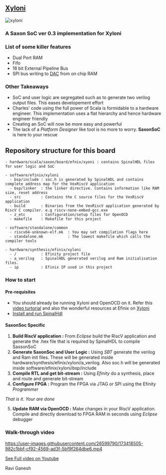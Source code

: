 
## [Xyloni](https://github.com/Efinix-Inc/xyloni) ##

![xyloni](https://user-images.githubusercontent.com/26599790/172009205-4fb53bf2-fd0e-4e8a-a237-dc30ee2922d7.jpg)

### A Saxon SoC ver 0.3 implementation for Xyloni

### List of some killer features
- Dual Port RAM
- Fifo
- 16 bit External Pipeline Bus
- SPI bus writing to [DAC](https://www.analog.com/en/products/ltc2634.html) from on chip RAM

### Other Takeaways
- SoC and user logic are segregated such as to generate two verilog output files. This eases developement effort
- Charles' code using the full power of Scala is formidable to a hardware engineer. This implementation uses a flat hierarchy and hence hardware engineer friendly
- Creating an SoC will now be more easy and powerful
- The lack of a _Platform Designer_ like tool is no more to worry. __SaxonSoC__ is here to your rescue

## Repository structure for this board

```
- hardware/scala/saxon/board/efnix/xyoni : contains SpinalHDL files for user logic and SoC

- software/efinix/xyloni
  - bsp/include : soc.h is generated by SpinalHDL and contains complete address map for the VexRiscV application
  - bsp/linker  : the linker directive. Contains information like RAM size, reset address
  - src         : Contains the C source files for the VexRiscV application
  - build       : Binaries from the VexRiscV application generated by RiscV C compiler. e.g riscv-none-embed-gcc.exe
  - z_etc       : Configuration/setup files for OpenOCD
  - makefile    : Makefile for this project
  
- software/standalone/common
  - riscv64-unknown-elf.mk  : You may set compilation flags here
  - standalone.mk           : The lowest makefile which calls the compiler tools
  
- hardware/synthesis/efinix/xyloni
  - /           : Efinity project file
  - a_verilog   : SpinalHDL generated verilog and Ram initialisation files.
  - ip          : Efinix IP used in this project
```

### How to start
#### Pre-requisites
- You should already be running Xyloni and OpenOCD on it. Refer this [video turtorial](https://youtu.be/dIEofQYBnDA) and also the wonderful resources at Efinix on [Xyloni](https://github.com/Efinix-Inc/xyloni)
- [Install and run SpinalHdl](https://spinalhdl.github.io/SpinalDoc-RTD/master/SpinalHDL/Getting%20Started/getting_started.html)
#### SaxonSoc Specific
1. __Build RiscV application          :__ From _Eclipse_ build the RiscV application and generate the .hex file that is required by SpinalHDL to compile SaxsonSoC
2. __Generate SaxonSoc and User Logic :__ Using _SBT_ generate the verilog and Ram init files. These will be generated inside hardware/synthesis/efinix/xyloni/a_verilog. Also soc.h will be generated inside software/efinix/xyloni/bsp/include
3. __Compile RTL and get bit-stream   :__ Using _Efinity_ do a synthesis, place and route and generate bit-stream
4. __Configure FPGA                   :__ Program the FPGA via JTAG or SPI using the Efinity _Programmer_

_That is it. Your are done_

5. __Update RAM via OpenOCD           :__ Make changes in your RiscV application. Compile and directly download to FPGA RAM in seconds using _Eclipse_ debugger

### Walk-through video
https://user-images.githubusercontent.com/26599790/173418505-982c1bbf-cf92-4569-ad3f-5bf9f264dbe6.mp4


[See Full video on Youtube](https://youtu.be/1He6hJiiHUY)


Ravi Ganesh






